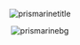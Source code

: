<div align="center">

  ![prismarinetitle](https://github.com/Azalea-Essentials/PrismarineDB/assets/122332042/4d9f66c7-206f-4a72-b3f7-40b1b296875a)

  ![prismarinebg](https://github.com/Azalea-Essentials/PrismarineDB/assets/122332042/93478fd5-5446-4f9c-b3de-f4e99ebfd881)

</div
